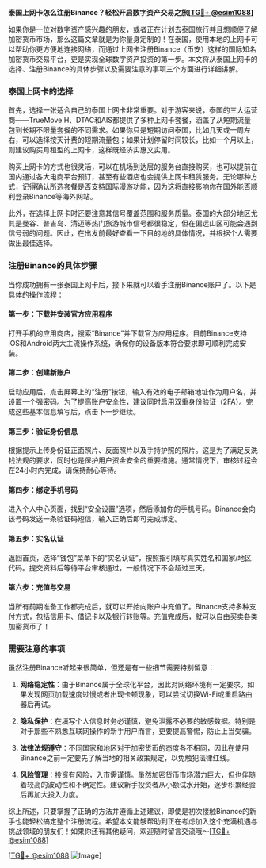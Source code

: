 **泰国上网卡怎么注册Binance？轻松开启数字资产交易之旅[[TG💪+ @esim1088](https://t.me/s/esim1088)]**

如果你是一位对数字资产感兴趣的朋友，或者正在计划去泰国旅行并且想顺便了解加密货币市场，那么这篇文章就是为你量身定制的！在泰国，使用本地的上网卡可以帮助你更方便地连接网络，而通过上网卡注册Binance（币安）这样的国际知名加密货币交易平台，更是实现全球数字资产投资的第一步。本文将从泰国上网卡的选择、注册Binance的具体步骤以及需要注意的事项三个方面进行详细讲解。

### 泰国上网卡的选择

首先，选择一张适合自己的泰国上网卡非常重要。对于游客来说，泰国的三大运营商——TrueMove H、DTAC和AIS都提供了多种上网卡套餐，涵盖了从短期流量包到长期不限量套餐的不同需求。如果你只是短期访问泰国，比如几天或一周左右，可以选择按天计费的短期流量包；如果计划停留时间较长，比如一个月以上，则建议购买月租型的上网卡，这样既经济实惠又实用。

购买上网卡的方式也很灵活，可以在机场到达层的服务台直接购买，也可以提前在国内通过各大电商平台预订，甚至有些酒店也会提供上网卡租赁服务。无论哪种方式，记得确认所选套餐是否支持国际漫游功能，因为这将直接影响你在国外能否顺利登录Binance等海外网站。

此外，在选择上网卡时还要注意其信号覆盖范围和服务质量。泰国的大部分地区尤其是曼谷、普吉岛、清迈等热门旅游城市信号都很稳定，但在偏远山区可能会遇到信号弱的问题。因此，在出发前最好查看一下目的地的具体情况，并根据个人需要做出最佳选择。

### 注册Binance的具体步骤

当你成功拥有一张泰国上网卡后，接下来就可以着手注册Binance账户了。以下是具体的操作流程：

#### 第一步：下载并安装官方应用程序
打开手机的应用商店，搜索“Binance”并下载官方应用程序。目前Binance支持iOS和Android两大主流操作系统，确保你的设备版本符合要求即可顺利完成安装。

#### 第二步：创建新账户
启动应用后，点击屏幕上的“注册”按钮，输入有效的电子邮箱地址作为用户名，并设置一个强密码。为了提高账户安全性，建议同时启用双重身份验证（2FA）。完成这些基本信息填写后，点击下一步继续。

#### 第三步：验证身份信息
根据提示上传身份证正面照片、反面照片以及手持护照的照片。这是为了满足反洗钱法规的要求，同时也是保护用户资金安全的重要措施。通常情况下，审核过程会在24小时内完成，请保持耐心等待。

#### 第四步：绑定手机号码
进入个人中心页面，找到“安全设置”选项，然后添加你的手机号码。Binance会向该号码发送一条验证码短信，输入正确后即可完成绑定。

#### 第五步：实名认证
返回首页，选择“钱包”菜单下的“实名认证”，按照指引填写真实姓名和国家/地区代码。提交资料后等待平台审核通过，一般情况下不会超过三天。

#### 第六步：充值与交易
当所有前期准备工作都完成后，就可以开始向账户中充值了。Binance支持多种支付方式，包括信用卡、借记卡以及银行转账等。充值完成后，就可以自由买卖各类加密货币了！

### 需要注意的事项

虽然注册Binance听起来很简单，但还是有一些细节需要特别留意：

1. **网络稳定性**：由于Binance属于全球化平台，因此对网络环境有一定要求。如果发现网页加载速度过慢或者出现卡顿现象，可以尝试切换Wi-Fi或重启路由器后再试。
   
2. **隐私保护**：在填写个人信息时务必谨慎，避免泄露不必要的敏感数据。特别是对于那些不熟悉互联网操作的新手用户而言，更要提高警惕，防止上当受骗。

3. **法律法规遵守**：不同国家和地区对于加密货币的态度各不相同，因此在使用Binance之前一定要先了解当地的相关政策规定，以免触犯法律红线。

4. **风险管理**：投资有风险，入市需谨慎。虽然加密货币市场潜力巨大，但也伴随着较高的波动性和不确定性。建议新手投资者从小额试水开始，逐步积累经验后再加大投入力度。

综上所述，只要掌握了正确的方法并遵循上述建议，即使是初次接触Binance的新手也能轻松搞定整个注册流程。希望本文能够帮助到正在考虑加入这个充满机遇与挑战领域的朋友们！如果你还有其他疑问，欢迎随时留言交流哦～[[TG💪+ @esim1088](https://t.me/s/esim1088)]

[[TG💪+ @esim1088](https://t.me/s/esim1088) ![Image](https://i.postimg.cc/4NQfJmqS/Snipaste-2025-05-13-00-14-12.png)]
